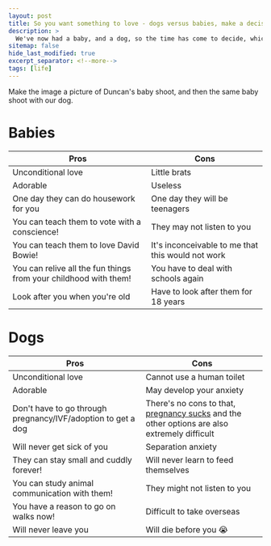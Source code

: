 ```yaml
---
layout: post
title: So you want something to love - dogs versus babies, make a decision!
description: >
  We've now had a baby, and a dog, so the time has come to decide, which is better? Do you really need both? Read on to find out! Completely unbiased opinions. 
sitemap: false
hide_last_modified: true
excerpt_separator: <!--more-->
tags: [life]
---
```


Make the image a picture of Duncan's baby shoot, and then the same baby shoot with our dog.

# Babies

|Pros|Cons|
|----|----|
|Unconditional love|Little brats|
|Adorable|Useless|
|One day they can do housework for you|One day they will be teenagers|
|You can teach them to vote with a conscience!|They may not listen to you|
|You can teach them to love David Bowie!|It's inconceivable to me that this would not work|
|You can relive all the fun things from your childhood with them!|You have to deal with schools again|
|Look after you when you're old|Have to look after them for 18 years|

# Dogs
|Pros|Cons|
|----|----|
|Unconditional love|Cannot use a human toilet|
|Adorable|May develop your anxiety|
|Don't have to go through pregnancy/IVF/adoption to get a dog|There's no cons to that, [pregnancy sucks](https://www.bonniemclean.net/blog/2024-01-31-gettingpregnant/?fbclid=IwAR1hp7Om20xiQEfi1s_6X2YgK59Ni5tnP5N5D396-2SClz1IyaeVIHmdSKA) and the other options are also extremely difficult|
|Will never get sick of you|Separation anxiety|
|They can stay small and cuddly forever!|Will never learn to feed themselves|
|You can study animal communication with them!|They might not listen to you|
|You have a reason to go on walks now!|Difficult to take overseas|
|Will never leave you|Will die before you 😭|

